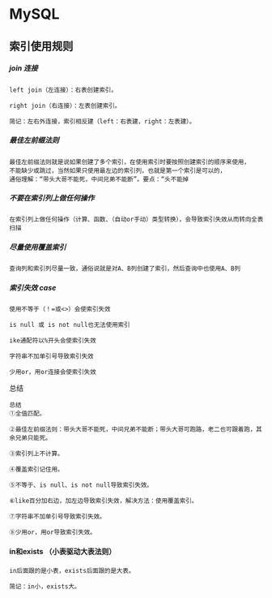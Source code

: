 # MySQL

## 索引使用规则

#####  join 连接

    left join（左连接）：右表创建索引。
    
    right join（右连接）：左表创建索引。
    
    简记：左右外连接，索引相反建（left：右表建，right：左表建）。

#####  最佳左前缀法则 

    最佳左前缀法则就是说如果创建了多个索引，在使用索引时要按照创建索引的顺序来使用，
    不能缺少或跳过，当然如果只使用最左边的索引列，也就是第一个索引是可以的，
    通俗理解：“带头大哥不能死，中间兄弟不能断”。要点：“头不能掉

#####   不要在索引列上做任何操作

    在索引列上做任何操作（计算、函数、（自动or手动）类型转换），会导致索引失效从而转向全表扫描

#####   尽量使用覆盖索引

    查询列和索引列尽量一致，通俗说就是对A、B列创建了索引，然后查询中也使用A、B列
    
##### 索引失效 case

    使用不等于（！=或<>）会使索引失效
    
    is null 或 is not null也无法使用索引
    
    ike通配符以%开头会使索引失效
    
    字符串不加单引号导致索引失效
    
    少用or，用or连接会使索引失效

总结

    总结
    ①全值匹配。
    
    ②最佳左前缀法则：带头大哥不能死，中间兄弟不能断；带头大哥可跑路，老二也可跟着跑，其余兄弟只能死。
    
    ③索引列上不计算。
    
    ④覆盖索引记住用。
    
    ⑤不等于、is null、is not null导致索引失效。
    
    ⑥like百分加右边，加左边导致索引失效，解决方法：使用覆盖索引。
    
    ⑦字符串不加单引号导致索引失效。
    
    ⑧少用or，用or导致索引失效。    


#### in和exists  （小表驱动大表法则）

    in后面跟的是小表，exists后面跟的是大表。
    
    简记：in小，exists大。





















